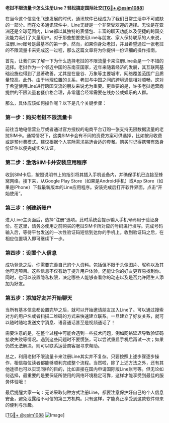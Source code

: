 **老挝不限流量卡怎么注册Line？轻松搞定国际社交[[TG💪+ @esim1088](https://t.me/s/esim1088)]**

在当今这个信息化飞速发展的时代，通讯软件已经成为了我们日常生活中不可或缺的一部分。而在众多通讯软件中，Line无疑是一个非常受欢迎的选择。无论是在亚洲还是全球范围内，Line都以其独特的表情包、丰富的聊天功能以及便捷的跨国交流能力吸引了大量用户。对于那些想要使用Line与朋友、家人保持联系的人来说，注册Line账号是最基本的第一步。然而，如果你身处老挝，并且希望通过一张老挝的不限流量卡来完成这一过程，那么这篇文章将为你提供一份详细的操作指南。

首先，让我们来了解一下为什么选择老挝的不限流量卡来注册Line会是一个不错的选择。老挝作为一个邻近中国的东南亚国家，近年来随着经济的发展，其互联网基础设施也得到了显著改善。尤其是在曼谷、万象等主要城市，网络覆盖范围广且质量较高。此外，由于地理位置的关系，老挝与中国之间的跨境通信相对顺畅，这对于希望使用Line进行跨国交流的朋友来说尤为重要。更重要的是，许多老挝运营商提供的不限流量套餐价格合理，非常适合经常需要在线办公或娱乐的人群。

那么，具体应该如何操作呢？以下是几个关键步骤：

### 第一步：购买老挝不限流量卡

前往当地电信营业厅或者通过官方授权的电商平台订购一张支持无限数据流量的老挝SIM卡。通常情况下，这类SIM卡会有不同的资费方案可供选择，比如按月收费或是预付费模式。建议根据个人实际需求挑选合适的套餐。购买时记得携带有效身份证件以便完成实名认证。

### 第二步：激活SIM卡并安装应用程序

收到SIM卡后，按照说明书上的指引将其插入手机设备内，并确保手机已连接至蜂窝网络。接下来，从Google Play Store（如果是Android手机）或App Store（如果是iPhone）下载最新版本的Line应用程序。安装完成后打开软件界面，点击“开始使用”。

### 第三步：创建新账户

进入Line主页面后，选择“注册”选项。此时系统会提示输入手机号码用于验证身份。在这里，请务必使用之前购买的老挝SIM卡所对应的号码进行填写。完成号码输入后，等待平台发送的一次性验证码短信到达你的手机上。收到验证码之后，在相应位置填入即可继续下一步。

### 第四步：设置个人信息

成功登录之后，你需要完善自己的个人资料。包括但不限于头像图片、昵称以及其他可选项目。这些信息不仅有助于提升用户体验，还能让你的好友更容易找到你。同时，也可以设置隐私权限，决定哪些人能够查看你的动态以及是否允许陌生人添加为好友。

### 第五步：添加好友并开始聊天

当所有基本信息都设置完毕之后，就可以开始邀请朋友加入Line了。可以通过搜索对方的用户名或者扫描二维码的方式来快速建立联系。一旦建立了好友关系，就可以随时随地发送文字消息、语音通话甚至是视频通话了！

需要注意的是，在整个过程中可能会遇到一些技术问题，例如网络延迟导致验证码接收失败等情况。遇到这些问题时不要慌张，可以尝试重启手机后再试一次；如果仍然无法解决，则可以联系运营商客服寻求帮助。

总之，利用老挝不限流量卡来注册Line其实并不复杂。只要按照上述步骤逐步操作，相信每位读者都能够顺利完成整个流程。当然啦，除了上述方法之外，还有其他途径也可以实现同样的目的，比如直接在国内申请国际版Line账号等。但无论如何选择，最重要的是要保证所使用的网络环境稳定可靠，这样才能享受到最佳的服务体验哦！

最后提醒大家一句：无论采取何种方式注册Line，都要注意保护好自己的个人信息安全，避免泄露给不可信的第三方机构。只有这样，才能真正享受到这款软件带来的便利与乐趣。

[[TG💪+ @esim1088](https://t.me/s/esim1088) ![Image](https://i.postimg.cc/4NQfJmqS/Snipaste-2025-05-13-00-14-12.png)]